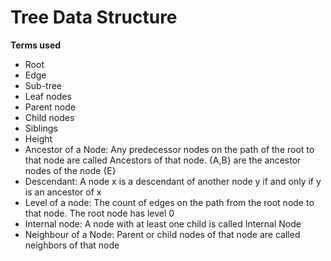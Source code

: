 # Tree Data Structure

**Terms used**
* Root
* Edge
* Sub-tree
* Leaf nodes
* Parent node
* Child nodes
* Siblings
* Height
* Ancestor of a Node: Any predecessor nodes on the path of the root to that node are called Ancestors of that node. {A,B} are the ancestor nodes of the node {E}
* Descendant: A node x is a descendant of another node y if and only if y is an ancestor of x
* Level of a node: The count of edges on the path from the root node to that node. The root node has level 0
* Internal node: A node with at least one child is called Internal Node
* Neighbour of a Node: Parent or child nodes of that node are called neighbors of that node





